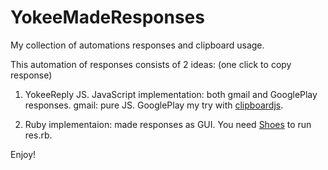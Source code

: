 # YokeeMadeResponses
My collection of automations responses and clipboard usage.

This automation of responses consists of 2 ideas: (one click to copy response)

1. YokeeReply JS.
    JavaScript implementation: both gmail and GooglePlay responses.
    gmail: pure JS.
    GooglePlay my try with [clipboardjs](https://clipboardjs.com/).

2. Ruby implementaion: made responses as GUI.
    You need [Shoes](http://shoesrb.com/) to run res.rb.

Enjoy!
    
